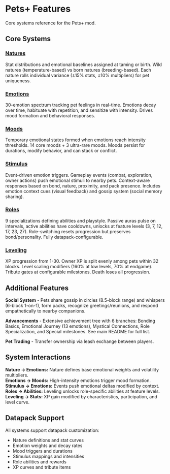 # Pets+ Features

Core systems reference for the Pets+ mod.

## Core Systems

### [Natures](natures.md)
Stat distributions and emotional baselines assigned at taming or birth. Wild natures (temperature-based) vs born natures (breeding-based). Each nature rolls individual variance (±15% stats, ±10% multipliers) for pet uniqueness.

### [Emotions](emotions.md)
30-emotion spectrum tracking pet feelings in real-time. Emotions decay over time, habituate with repetition, and sensitize with intensity. Drives mood formation and behavioral responses.

### [Moods](moods.md)
Temporary emotional states formed when emotions reach intensity thresholds. 14 core moods + 3 ultra-rare moods. Moods persist for durations, modify behavior, and can stack or conflict.

### [Stimulus](stimulus.md)
Event-driven emotion triggers. Gameplay events (combat, exploration, owner actions) push emotional stimuli to nearby pets. Context-aware responses based on bond, nature, proximity, and pack presence. Includes emotion context cues (visual feedback) and gossip system (social memory sharing).

### [Roles](roles.md)
9 specializations defining abilities and playstyle. Passive auras pulse on intervals, active abilities have cooldowns, unlocks at feature levels (3, 7, 12, 17, 23, 27). Role-switching resets progression but preserves bond/personality. Fully datapack-configurable.

### [Leveling](leveling.md)
XP progression from 1-30. Owner XP is split evenly among pets within 32 blocks. Level scaling modifiers (160% at low levels, 70% at endgame). Tribute gates at configurable milestones. Death loses all progression.

## Additional Features

**Social System** - Pets share gossip in circles (8.5-block range) and whispers (6-block 1-on-1), form packs, recognize greetings/reunions, and respond empathetically to nearby companions.

**Advancements** - Extensive achievement tree with 6 branches: Bonding Basics, Emotional Journey (13 emotions), Mystical Connections, Role Specialization, and Special milestones. See main README for full list.

**Pet Trading** - Transfer ownership via leash exchange between players.

## System Interactions

**Nature → Emotions:** Nature defines base emotional weights and volatility multipliers.  
**Emotions → Moods:** High-intensity emotions trigger mood formation.  
**Stimulus → Emotions:** Events push emotional deltas modified by context.  
**Roles → Abilities:** Leveling unlocks role-specific abilities at feature levels.  
**Leveling → Stats:** XP gain modified by characteristics, participation, and level curve.

## Datapack Support

All systems support datapack customization:
- Nature definitions and stat curves
- Emotion weights and decay rates
- Mood triggers and durations
- Stimulus mappings and intensities
- Role abilities and rewards
- XP curves and tribute items
